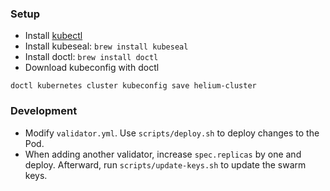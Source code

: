 ### Setup

- Install [kubectl](https://kubernetes.io/docs/tasks/tools/)
- Install kubeseal: `brew install kubeseal`
- Install doctl: `brew install doctl`
- Download kubeconfig with doctl
```
doctl kubernetes cluster kubeconfig save helium-cluster
```

### Development
- Modify `validator.yml`. Use `scripts/deploy.sh` to deploy changes to the Pod.
- When adding another validator, increase `spec.replicas` by one and deploy. Afterward, run `scripts/update-keys.sh` to update the swarm keys. 